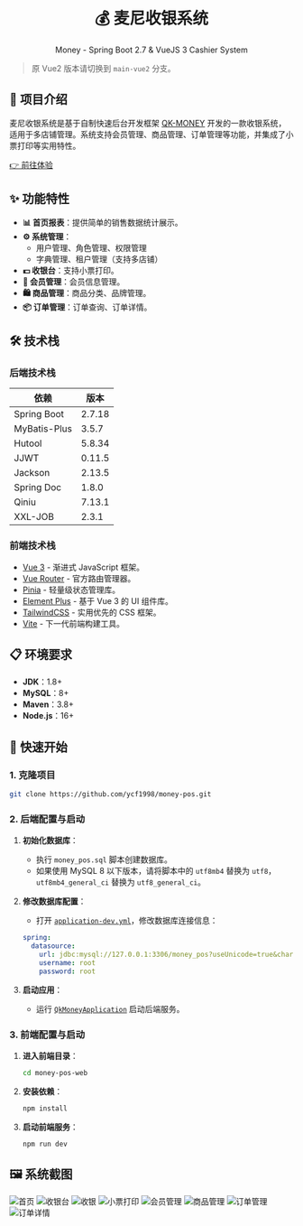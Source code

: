 <h1 align="center">💰 麦尼收银系统 </h1>

<p align="center">Money - Spring Boot 2.7 & VueJS 3 Cashier System</p>

> 原 Vue2 版本请切换到 `main-vue2` 分支。

## 🚀 项目介绍

麦尼收银系统是基于自制快速后台开发框架 [QK-MONEY](https://github.com/ycf1998/qk-money) 开发的一款收银系统，适用于多店铺管理。系统支持会员管理、商品管理、订单管理等功能，并集成了小票打印等实用特性。

[👉 前往体验](http://114.132.70.84/money-pos-demo?tenant=M)

## ✨ 功能特性

- **📊 首页报表**：提供简单的销售数据统计展示。
- **⚙️ 系统管理**：
  - 用户管理、角色管理、权限管理
  - 字典管理、租户管理（支持多店铺）
- **💵 收银台**：支持小票打印。
- **👤 会员管理**：会员信息管理。
- **🛍️ 商品管理**：商品分类、品牌管理。
- **📦 订单管理**：订单查询、订单详情。

## 🛠️ 技术栈

### 后端技术栈

| 依赖         | 版本   |
| ------------ | ------ |
| Spring Boot  | 2.7.18 |
| MyBatis-Plus | 3.5.7  |
| Hutool       | 5.8.34 |
| JJWT         | 0.11.5 |
| Jackson      | 2.13.5 |
| Spring Doc   | 1.8.0  |
| Qiniu        | 7.13.1 |
| XXL-JOB      | 2.3.1  |

### 前端技术栈

- [Vue 3](https://github.com/vuejs/vue-next) - 渐进式 JavaScript 框架。
- [Vue Router](https://router.vuejs.org/zh/) - 官方路由管理器。
- [Pinia](https://pinia.vuejs.org/zh/) - 轻量级状态管理库。
- [Element Plus](https://element-plus.org/zh-CN) - 基于 Vue 3 的 UI 组件库。
- [TailwindCSS](https://tailwindcss.com/) - 实用优先的 CSS 框架。
- [Vite](https://vitejs.dev/) - 下一代前端构建工具。

## 📋 环境要求

- **JDK**：1.8+
- **MySQL**：8+
- **Maven**：3.8+
- **Node.js**：16+

## 🚀 快速开始

### 1. 克隆项目

```bash
git clone https://github.com/ycf1998/money-pos.git
```

### 2. 后端配置与启动

1. **初始化数据库**：
   - 执行 `money_pos.sql` 脚本创建数据库。
   - 如果使用 MySQL 8 以下版本，请将脚本中的 `utf8mb4` 替换为 `utf8`，`utf8mb4_general_ci` 替换为 `utf8_general_ci`。

2. **修改数据库配置**：
   - 打开 [`application-dev.yml`](https://github.com/ycf1998/money-pos/blob/main/money-pos/qk-money-app/money-app-biz/src/main/resources/application-dev.yml)，修改数据库连接信息：

   ```yaml
   spring:
     datasource:
       url: jdbc:mysql://127.0.0.1:3306/money_pos?useUnicode=true&characterEncoding=utf-8&serverTimezone=GMT%2b8&allowPublicKeyRetrieval=true&useSSL=false
       username: root
       password: root
   ```

3. **启动应用**：
   - 运行 [`QkMoneyApplication`](https://github.com/ycf1998/money-pos/blob/main/money-pos/qk-money-app/money-app-biz/src/main/java/com/money/QkMoneyApplication.java) 启动后端服务。

### 3. 前端配置与启动

1. **进入前端目录**：

   ```bash
   cd money-pos-web
   ```

2. **安装依赖**：

   ```bash
   npm install
   ```

3. **启动前端服务**：

   ```bash
   npm run dev
   ```

##  🖼️ 系统截图

![首页](README.assets/image-20231022213735611.png)
![收银台](README.assets/image-20231022213834132.png)
![收银](README.assets/image-20231022213930361.png)
![小票打印](README.assets/image-20231022214227802.png)
![会员管理](README.assets/image-20231022214014149.png)
![商品管理](README.assets/image-20231022214026761.png)
![订单管理](README.assets/image-20231022214054581.png)
![订单详情](README.assets/image-20231022214119628.png)
